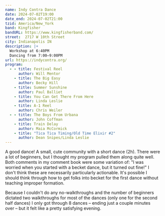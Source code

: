 ```yaml
---
name: Indy Contra Dance
date: 2024-07-02T19:00
date_end: 2024-07-02T21:00
tzid: America/New_York
band: Kingfisher
bandURL: https://www.kingfisherband.com/
street:  2717 W 10th Street
city: Indianapolis IN
description: |+
  Workshop at 6:40PM  
  Dancing from 7:00–9:00PM
url: https://indycontra.org/
program:
  - - title: Festival Reel
      author: Will Mentor
    - title: The Big Easy
      author: Becky Hill
    - title: Summer Sunshine
      author: Paul Balliet
    - title: You Can Get There From Here
      author: Linda Leslie
    - title: A-1 Reel
      author: Chris Weiler
  - - title: The Boys From Urbana
      author: John Coffman
    - title: Train Delay
      author: Maia McCormick
    - title: "Tica Tica Timing/Old Time Elixir #2"
      author: Dean Snipes/Linda Leslie
---
```


A good dance! A small, cute community with a short dance (2h). There were a lot of beginners, but I thought my program pulled them along quite well. Both comments in my comment book were some variation of: "I was worried when you started with a becket dance, but it turned out fine!" I don't think these are necessarily particularly actionable. It's possible I should think through how to get folks into becket for the first dance without teaching improper formation.

Because I couldn't do any no-walkthroughs and the number of beginners dictated two walkthroughs for most of the dances (only one for the second half dances) I only got through 8 dances – ending just a couple minutes over – but it felt like a pretty satisfying evening.
